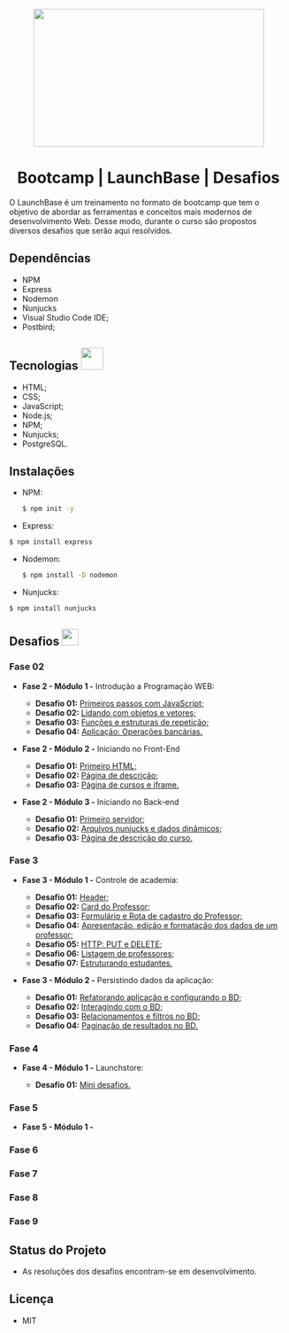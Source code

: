 <p align="center"> 

<img src="https://camo.githubusercontent.com/268b1344409fac98c4eeda520482b6910c4ddcba/68747470733a2f2f73746f726167652e676f6f676c65617069732e636f6d2f676f6c64656e2d77696e642f626f6f7463616d702d6c61756e6368626173652f6c6f676f2e706e67" width="417" height="249"> 
</p>

<h1 align="center">  Bootcamp | LaunchBase | Desafios </h1>

O LaunchBase é um treinamento no formato de bootcamp que tem o objetivo de abordar as ferramentas e conceitos mais modernos de desenvolvimento Web. Desse modo, durante o curso são propostos diversos desafios que serão aqui resolvidos.

## Dependências
- NPM
- Express
- Nodemon
- Nunjucks
- Visual Studio Code IDE;
- Postbird;

## Tecnologias <img src = "https://png.pngtree.com/png-clipart/20191120/original/pngtree-rocket-vector-illustration-isolated-on-white-background-rocket-clip-art-png-image_5067341.jpg"  width="40" height="40">

- HTML;
- CSS;
- JavaScript;
- Node.js;
- NPM;
- Nunjucks;
- PostgreSQL.

## Instalações

 - NPM:
    ```bash
   $ npm init -y
   ```

 -  Express:
   ```bash
  $ npm install express
  ```
  
-  Nodemon:
    ```bash
   $ npm install -D nodemon
   ```
  
 - Nunjucks: 
  ```bash
  $ npm install nunjucks
  ```
  
## Desafios <img src = "https://image.flaticon.com/icons/svg/1388/1388007.svg" width="30" height="30">

 ### Fase 02
* **Fase 2 - Módulo 1 -** Introdução a Programação WEB:

  - **Desafio 01:** [Primeiros passos com JavaScript;](https://github.com/andressagomes26/LaunchBase_Desafios/tree/master/Fase02/modulo01/Desafio01)
  - **Desafio 02:** [Lidando com objetos e vetores;](https://github.com/andressagomes26/LaunchBase_Desafios/tree/master/Fase02/modulo01/Desafio02)
  - **Desafio 03:** [Funções e estruturas de repetição;](https://github.com/andressagomes26/LaunchBase_Desafios/tree/master/Fase02/modulo01/Desafio03)
  - **Desafio 04:** [Aplicação: Operações bancárias.](https://github.com/andressagomes26/LaunchBase_Desafios/tree/master/Fase02/modulo01/Desafio04)

* **Fase 2 - Módulo 2 -** Iniciando no Front-End
  - **Desafio 01:** [Primeiro HTML;](https://github.com/andressagomes26/LaunchBase_Desafios/tree/master/Fase02/modulo02/Desafio01)
  - **Desafio 02:** [Página de descrição;](https://github.com/andressagomes26/LaunchBase_Desafios/tree/master/Fase02/modulo02/Desafio02)
  - **Desafio 03:** [Página de cursos e iframe.](https://github.com/andressagomes26/LaunchBase_Desafios/tree/master/Fase02/modulo02/Desafio03)
  
* **Fase 2 - Módulo 3 -** Iniciando no Back-end
  - **Desafio 01:** [Primeiro servidor;](https://github.com/andressagomes26/LaunchBase_Desafios/tree/master/Fase02/modulo03/Desafio01)
  - **Desafio 02:** [Arquivos nunjucks e dados dinâmicos;](https://github.com/andressagomes26/LaunchBase_Desafios/tree/master/Fase02/modulo03/Desafio02)
  - **Desafio 03:** [Página de descrição do curso.](https://github.com/andressagomes26/LaunchBase_Desafios/tree/master/Fase02/modulo03/Desafio03)
  
 ### Fase 3
 
* **Fase 3 - Módulo 1 -** Controle de academia:

  - **Desafio 01:** [Header;](https://github.com/andressagomes26/LaunchBase-fase03-desafios/tree/master/Modulo01/Desafio01)
  - **Desafio 02:** [Card do Professor;](https://github.com/andressagomes26/LaunchBase-fase03-desafios/tree/master/Modulo01/Desafio02)
  - **Desafio 03:** [Formulário e Rota de cadastro do Professor;](https://github.com/andressagomes26/LaunchBase-fase03-desafios/tree/master/Modulo01/Desafio03)
  - **Desafio 04:** [Apresentação, edição e formatação dos dados de um professor;](https://github.com/andressagomes26/LaunchBase-fase03-desafios/tree/master/Modulo01/Desafio04)
  - **Desafio 05:** [HTTP: PUT e DELETE;](https://github.com/andressagomes26/LaunchBase-fase03-desafios/tree/master/Modulo01/Desafio05)
  - **Desafio 06:** [Listagem de professores;](https://github.com/andressagomes26/LaunchBase-fase03-desafios/tree/master/Modulo01/Desafio06)
  - **Desafio 07:** [Estruturando estudantes.](https://github.com/andressagomes26/LaunchBase-fase03-desafios/tree/master/Modulo01/Desafio07)

* **Fase 3 - Módulo 2 -** Persistindo dados da aplicação:

  - **Desafio 01:** [Refatorando aplicação e configurando o BD;](https://github.com/andressagomes26/LaunchBase_Desafios/tree/master/Fase03/Modulo02/Desafio01)
  - **Desafio 02:** [Interagindo com o BD;](https://github.com/andressagomes26/LaunchBase_Desafios/tree/master/Fase03/Modulo02/Desafio02)
  - **Desafio 03:** [Relacionamentos e filtros no BD;](https://github.com/andressagomes26/LaunchBase_Desafios/tree/master/Fase03/Modulo02/Desafio03)
  - **Desafio 04:** [Paginação de resultados no BD.](https://github.com/andressagomes26/LaunchBase_Desafios/tree/master/Fase03/Modulo02/Desafio04)

### Fase 4

* **Fase 4 - Módulo 1 -** Launchstore:

  - **Desafio 01:** [Mini desafios.](https://github.com/andressagomes26/LaunchBase_Desafios/tree/master/Fase04/Modulo01/Desafio01)

### Fase 5

* **Fase 5 - Módulo 1 -**

### Fase 6
### Fase 7
### Fase 8
### Fase 9

## Status do Projeto
- As resoluções dos desafios encontram-se em desenvolvimento.

## Licença
- MIT
